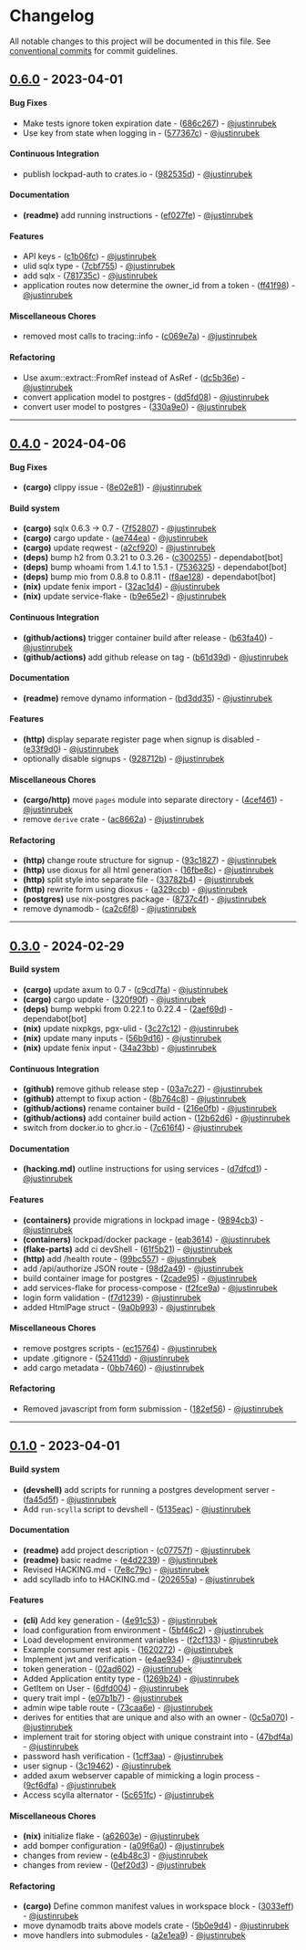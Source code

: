# Changelog
All notable changes to this project will be documented in this file. See [conventional commits](https://www.conventionalcommits.org/) for commit guidelines.

## [0.6.0](https://github.com/justinrubek/lockpad/compare/0.1.0..0.2.0) - 2023-04-01
#### Bug Fixes
- Make tests ignore token expiration date - ([686c267](https://github.com/justinrubek/lockpad/commit/686c267f39500021994def304995f41dfbb2a3c4)) - [@justinrubek](https://github.com/justinrubek)
- Use key from state when logging in - ([577367c](https://github.com/justinrubek/lockpad/commit/577367c62a1ed9dd2cfb28a60906721a0ed24e2f)) - [@justinrubek](https://github.com/justinrubek)
#### Continuous Integration
- publish lockpad-auth to crates.io - ([982535d](https://github.com/justinrubek/lockpad/commit/982535d1093f2ffcf6c8cf2962459bbd7fde9f07)) - [@justinrubek](https://github.com/justinrubek)
#### Documentation
- **(readme)** add running instructions - ([ef027fe](https://github.com/justinrubek/lockpad/commit/ef027fe3e7078a038ab7cda520c8c17e238e60cf)) - [@justinrubek](https://github.com/justinrubek)
#### Features
- API keys - ([c1b06fc](https://github.com/justinrubek/lockpad/commit/c1b06fc2b4fe1d58f16cc9a6f2f50df1d4d90275)) - [@justinrubek](https://github.com/justinrubek)
- ulid sqlx type - ([7cbf755](https://github.com/justinrubek/lockpad/commit/7cbf7552030129e9fb0fdef1c90b672d3ec45193)) - [@justinrubek](https://github.com/justinrubek)
- add sqlx - ([781735c](https://github.com/justinrubek/lockpad/commit/781735c24e91c82a94ea3f0687e78719d630e0f1)) - [@justinrubek](https://github.com/justinrubek)
- application routes now determine the owner_id from a token - ([ff41f98](https://github.com/justinrubek/lockpad/commit/ff41f98f907f128b86d73a8fc37d3ab4e71b2d70)) - [@justinrubek](https://github.com/justinrubek)
#### Miscellaneous Chores
- removed most calls to tracing::info - ([c069e7a](https://github.com/justinrubek/lockpad/commit/c069e7a15bb7f7651f645e4014b611d9f3531486)) - [@justinrubek](https://github.com/justinrubek)
#### Refactoring
- Use axum::extract::FromRef instead of AsRef - ([dc5b36e](https://github.com/justinrubek/lockpad/commit/dc5b36ef3198cada2177bc0b920b96a543bed945)) - [@justinrubek](https://github.com/justinrubek)
- convert application model to postgres - ([dd5fd08](https://github.com/justinrubek/lockpad/commit/dd5fd08322889ed633f7fee61007e920b512769b)) - [@justinrubek](https://github.com/justinrubek)
- convert user model to postgres - ([330a9e0](https://github.com/justinrubek/lockpad/commit/330a9e0e83cd34d0021688221ce2a0e83aec2981)) - [@justinrubek](https://github.com/justinrubek)

- - -
## [0.4.0](https://github.com/justinrubek/lockpad/compare/0.3.0..0.4.0) - 2024-04-06
#### Bug Fixes
- **(cargo)** clippy issue - ([8e02e81](https://github.com/justinrubek/lockpad/commit/8e02e819ffbfb97e5f7551c9540e7b29244015fe)) - [@justinrubek](https://github.com/justinrubek)
#### Build system
- **(cargo)** sqlx 0.6.3 -> 0.7 - ([7f52807](https://github.com/justinrubek/lockpad/commit/7f52807fb62f14a69f85ea34256381550a9b7863)) - [@justinrubek](https://github.com/justinrubek)
- **(cargo)** cargo update - ([ae744ea](https://github.com/justinrubek/lockpad/commit/ae744ea8bad3bcdadfd2257b65ab2cefd6f3a8eb)) - [@justinrubek](https://github.com/justinrubek)
- **(cargo)** update reqwest - ([a2cf920](https://github.com/justinrubek/lockpad/commit/a2cf920510ef417869252b02f61ef0ce850fa5f0)) - [@justinrubek](https://github.com/justinrubek)
- **(deps)** bump h2 from 0.3.21 to 0.3.26 - ([c300255](https://github.com/justinrubek/lockpad/commit/c300255cb318448dc4ae0298fd29dccc7d9bde77)) - dependabot[bot]
- **(deps)** bump whoami from 1.4.1 to 1.5.1 - ([7536325](https://github.com/justinrubek/lockpad/commit/75363255c2f6b6cbfd6e4a352244a39c9bc4f64f)) - dependabot[bot]
- **(deps)** bump mio from 0.8.8 to 0.8.11 - ([f8ae128](https://github.com/justinrubek/lockpad/commit/f8ae1286f3f17f98839a3437df46d58c8f868bcb)) - dependabot[bot]
- **(nix)** update fenix import - ([32ac1d4](https://github.com/justinrubek/lockpad/commit/32ac1d49287b59aeb38b3085127cf40f7fadbc22)) - [@justinrubek](https://github.com/justinrubek)
- **(nix)** update service-flake - ([b9e65e2](https://github.com/justinrubek/lockpad/commit/b9e65e26bb3626f46b70625416cad4584f1e76c6)) - [@justinrubek](https://github.com/justinrubek)
#### Continuous Integration
- **(github/actions)** trigger container build after release - ([b63fa40](https://github.com/justinrubek/lockpad/commit/b63fa40db30e033a5a444c981a729a44ea29ab69)) - [@justinrubek](https://github.com/justinrubek)
- **(github/actions)** add github release on tag - ([b61d39d](https://github.com/justinrubek/lockpad/commit/b61d39d4dccb5ba1a7cf2f124097a778cf278bdf)) - [@justinrubek](https://github.com/justinrubek)
#### Documentation
- **(readme)** remove dynamo information - ([bd3dd35](https://github.com/justinrubek/lockpad/commit/bd3dd355943758c92b5817724a3d4f25f14dd611)) - [@justinrubek](https://github.com/justinrubek)
#### Features
- **(http)** display separate register page when signup is disabled - ([e33f9d0](https://github.com/justinrubek/lockpad/commit/e33f9d027f4e174fac3d13d0e4c566c8d6a89c69)) - [@justinrubek](https://github.com/justinrubek)
- optionally disable signups - ([928712b](https://github.com/justinrubek/lockpad/commit/928712bfc7e0543ed885689f55a8089f86a79e07)) - [@justinrubek](https://github.com/justinrubek)
#### Miscellaneous Chores
- **(cargo/http)** move `pages` module into separate directory - ([4cef461](https://github.com/justinrubek/lockpad/commit/4cef4614b9da893f04e6c913b2a1092d92f65fb6)) - [@justinrubek](https://github.com/justinrubek)
- remove `derive` crate - ([ac8662a](https://github.com/justinrubek/lockpad/commit/ac8662ae614b979f473f1d7db0e1ed60b5f7062d)) - [@justinrubek](https://github.com/justinrubek)
#### Refactoring
- **(http)** change route structure for signup - ([93c1827](https://github.com/justinrubek/lockpad/commit/93c1827441facb8c7e9a3e16140217f3e5a488df)) - [@justinrubek](https://github.com/justinrubek)
- **(http)** use dioxus for all html generation - ([16fbe8c](https://github.com/justinrubek/lockpad/commit/16fbe8c089a5152c68651fc532d52a10f7ac7cc6)) - [@justinrubek](https://github.com/justinrubek)
- **(http)** split style into separate file - ([33782b4](https://github.com/justinrubek/lockpad/commit/33782b434714b8fdc438d2ec49fe0fd1efbf12c4)) - [@justinrubek](https://github.com/justinrubek)
- **(http)** rewrite form using dioxus - ([a329ccb](https://github.com/justinrubek/lockpad/commit/a329ccb3998d65fc66ca5494781c143a45c3c998)) - [@justinrubek](https://github.com/justinrubek)
- **(postgres)** use nix-postgres package - ([8737c4f](https://github.com/justinrubek/lockpad/commit/8737c4f7576502f073d7f25e9fe6eda8a51dc3c7)) - [@justinrubek](https://github.com/justinrubek)
- remove dynamodb - ([ca2c6f8](https://github.com/justinrubek/lockpad/commit/ca2c6f889869dbf5a1a7e7db754d8ae0166e72a0)) - [@justinrubek](https://github.com/justinrubek)

- - -

## [0.3.0](https://github.com/justinrubek/lockpad/compare/0.2.0..0.3.0) - 2024-02-29
#### Build system
- **(cargo)** update axum to 0.7 - ([c9cd7fa](https://github.com/justinrubek/lockpad/commit/c9cd7fa3d9f03b707a092cd061f7d430aa5e52e5)) - [@justinrubek](https://github.com/justinrubek)
- **(cargo)** cargo update - ([320f90f](https://github.com/justinrubek/lockpad/commit/320f90f342a23dc67d44939b6f805003d1ee1c6f)) - [@justinrubek](https://github.com/justinrubek)
- **(deps)** bump webpki from 0.22.1 to 0.22.4 - ([2aef69d](https://github.com/justinrubek/lockpad/commit/2aef69db1bc82ab9c2ad2943c5bd235e7c7930a9)) - dependabot[bot]
- **(nix)** update nixpkgs, pgx-ulid - ([3c27c12](https://github.com/justinrubek/lockpad/commit/3c27c12cb773a7d3d6ec13ba1d9397b83eda42bb)) - [@justinrubek](https://github.com/justinrubek)
- **(nix)** update many inputs - ([56b9d16](https://github.com/justinrubek/lockpad/commit/56b9d1694c7e0c7e0cbab5b1b2d7aa3a511a97f3)) - [@justinrubek](https://github.com/justinrubek)
- **(nix)** update fenix input - ([34a23bb](https://github.com/justinrubek/lockpad/commit/34a23bb65aecdf46fa337b59f06d9c91ee7d9841)) - [@justinrubek](https://github.com/justinrubek)
#### Continuous Integration
- **(github)** remove github release step - ([03a7c27](https://github.com/justinrubek/lockpad/commit/03a7c2774ee87a72d31cf0b2dbc7113c18d6ff33)) - [@justinrubek](https://github.com/justinrubek)
- **(github)** attempt to fixup action - ([8b764c8](https://github.com/justinrubek/lockpad/commit/8b764c8ca7988f2015ef541a00ac7714b74e0a73)) - [@justinrubek](https://github.com/justinrubek)
- **(github/actions)** rename container build - ([216e0fb](https://github.com/justinrubek/lockpad/commit/216e0fbbbbc2465973cec975638b46f56907e310)) - [@justinrubek](https://github.com/justinrubek)
- **(github/actions)** add container build action - ([12b62d6](https://github.com/justinrubek/lockpad/commit/12b62d61f0068043ca466e1773d945624e2e8bc1)) - [@justinrubek](https://github.com/justinrubek)
- switch from docker.io to ghcr.io - ([7c616f4](https://github.com/justinrubek/lockpad/commit/7c616f47cd7bbef564c6b034516f247199084fb1)) - [@justinrubek](https://github.com/justinrubek)
#### Documentation
- **(hacking.md)** outline instructions for using services - ([d7dfcd1](https://github.com/justinrubek/lockpad/commit/d7dfcd18d41b891f159fa8707fafd697b68b2c41)) - [@justinrubek](https://github.com/justinrubek)
#### Features
- **(containers)** provide migrations in lockpad image - ([9894cb3](https://github.com/justinrubek/lockpad/commit/9894cb3c643c7b183f234143b8c22f22a1e76629)) - [@justinrubek](https://github.com/justinrubek)
- **(containers)** lockpad/docker package - ([eab3614](https://github.com/justinrubek/lockpad/commit/eab3614ce092ee4fa325a129759240147a56a974)) - [@justinrubek](https://github.com/justinrubek)
- **(flake-parts)** add ci devShell - ([61f5b21](https://github.com/justinrubek/lockpad/commit/61f5b21830144f6f7c1030180fe25e7fad1b051c)) - [@justinrubek](https://github.com/justinrubek)
- **(http)** add /health route - ([99bc557](https://github.com/justinrubek/lockpad/commit/99bc557310580451b57b0de2a2272a1035edbe57)) - [@justinrubek](https://github.com/justinrubek)
- add /api/authorize JSON route - ([98d2a49](https://github.com/justinrubek/lockpad/commit/98d2a49e2b3f6833281ac2b76c2230d03e535c4b)) - [@justinrubek](https://github.com/justinrubek)
- build container image for postgres - ([2cade95](https://github.com/justinrubek/lockpad/commit/2cade95b05fe35e2e8c6acd802b394948e8fbdf4)) - [@justinrubek](https://github.com/justinrubek)
- add services-flake for process-compose - ([f2fce9a](https://github.com/justinrubek/lockpad/commit/f2fce9aa24b3e1600cd4d1335ae34369d095340c)) - [@justinrubek](https://github.com/justinrubek)
- login form validation - ([f7d1239](https://github.com/justinrubek/lockpad/commit/f7d123905031208085b3b01193efc6b415d3237c)) - [@justinrubek](https://github.com/justinrubek)
- added HtmlPage struct - ([9a0b993](https://github.com/justinrubek/lockpad/commit/9a0b99399f61760472e6e007b18e1c48983462c6)) - [@justinrubek](https://github.com/justinrubek)
#### Miscellaneous Chores
- remove postgres scripts - ([ec15764](https://github.com/justinrubek/lockpad/commit/ec157641315f6730ee5cbacccee6d5d206e32a7f)) - [@justinrubek](https://github.com/justinrubek)
- update .gitignore - ([52411dd](https://github.com/justinrubek/lockpad/commit/52411dd160fe4de0cdb57182f64ad161765ed371)) - [@justinrubek](https://github.com/justinrubek)
- add cargo metadata - ([0bb7460](https://github.com/justinrubek/lockpad/commit/0bb7460d2d01f32a6b4d8dff5f14dccc95354ee3)) - [@justinrubek](https://github.com/justinrubek)
#### Refactoring
- Removed javascript from form submission - ([182ef56](https://github.com/justinrubek/lockpad/commit/182ef5685048a8a559f493e385af91e681c65fc3)) - [@justinrubek](https://github.com/justinrubek)

- - -


## [0.1.0](https://github.com/justinrubek/lockpad/compare/5507daafaef71a2a89bf33a33277782eacfa1c97..0.1.0) - 2023-04-01
#### Build system
- **(devshell)** add scripts for running a postgres development server - ([fa45d5f](https://github.com/justinrubek/lockpad/commit/fa45d5fb5aab98318a7b04ef40f5534ad449df5c)) - [@justinrubek](https://github.com/justinrubek)
- Add `run-scylla` script to devshell - ([5135eac](https://github.com/justinrubek/lockpad/commit/5135eacf2e4379df42e2a293242c50e629d52048)) - [@justinrubek](https://github.com/justinrubek)
#### Documentation
- **(readme)** add project description - ([c07757f](https://github.com/justinrubek/lockpad/commit/c07757ff678f95a4f4fbc3229aa60e48328199ee)) - [@justinrubek](https://github.com/justinrubek)
- **(readme)** basic readme - ([e4d2239](https://github.com/justinrubek/lockpad/commit/e4d2239dfa04e6851e2949a110b99e48e989adc2)) - [@justinrubek](https://github.com/justinrubek)
- Revised HACKING.md - ([7e8c79c](https://github.com/justinrubek/lockpad/commit/7e8c79c66982052b9690b0ef8117ae7b042cdfec)) - [@justinrubek](https://github.com/justinrubek)
- add scylladb info to HACKING.md - ([202655a](https://github.com/justinrubek/lockpad/commit/202655a5d13b8af1257f8c47a025e7f5d4322f85)) - [@justinrubek](https://github.com/justinrubek)
#### Features
- **(cli)** Add key generation - ([4e91c53](https://github.com/justinrubek/lockpad/commit/4e91c537f38e10fe495032b24aad1736265b92b5)) - [@justinrubek](https://github.com/justinrubek)
- load configuration from environment - ([5bf46c2](https://github.com/justinrubek/lockpad/commit/5bf46c253f27971bf6d026e807c77f5aea11e652)) - [@justinrubek](https://github.com/justinrubek)
- Load development environment variables - ([f2cf133](https://github.com/justinrubek/lockpad/commit/f2cf133e42ab81573aab8af9bae848159d51540a)) - [@justinrubek](https://github.com/justinrubek)
- Example consumer rest apis - ([1620272](https://github.com/justinrubek/lockpad/commit/1620272d42c2d1becea381f6836881a69f83f8a0)) - [@justinrubek](https://github.com/justinrubek)
- Implement jwt and verification - ([e4ae934](https://github.com/justinrubek/lockpad/commit/e4ae93495f552719968f549c0f13600abeee1b06)) - [@justinrubek](https://github.com/justinrubek)
- token generation - ([02ad602](https://github.com/justinrubek/lockpad/commit/02ad602196b1004a6e6b170a6a88e2e254725c68)) - [@justinrubek](https://github.com/justinrubek)
- Added Application entity type - ([1269b24](https://github.com/justinrubek/lockpad/commit/1269b24ed31b95764a669e57dd09a545730abaca)) - [@justinrubek](https://github.com/justinrubek)
- GetItem on User - ([6dfd004](https://github.com/justinrubek/lockpad/commit/6dfd004d504dadb8b277d8c381bb7dba1ee584a3)) - [@justinrubek](https://github.com/justinrubek)
- query trait impl - ([e07b1b7](https://github.com/justinrubek/lockpad/commit/e07b1b74df3b4f3cbe8a63216230226ff6841431)) - [@justinrubek](https://github.com/justinrubek)
- admin wipe table route - ([73caa6e](https://github.com/justinrubek/lockpad/commit/73caa6e5887a542a4269a6df9c45c59b5e9c743d)) - [@justinrubek](https://github.com/justinrubek)
- derives for entities that are unique and also with an owner - ([0c5a070](https://github.com/justinrubek/lockpad/commit/0c5a070232ce47162639a0131469c52597682c96)) - [@justinrubek](https://github.com/justinrubek)
- implement trait for storing object with unique constraint into - ([47bdf4a](https://github.com/justinrubek/lockpad/commit/47bdf4a28777bef89390552a11658408afad7595)) - [@justinrubek](https://github.com/justinrubek)
- password hash verification - ([1cff3aa](https://github.com/justinrubek/lockpad/commit/1cff3aa41fb6a807d41521e8f23654f99166a680)) - [@justinrubek](https://github.com/justinrubek)
- user signup - ([3c19462](https://github.com/justinrubek/lockpad/commit/3c19462f9e5ea273c92427c8d4111a2c6362f557)) - [@justinrubek](https://github.com/justinrubek)
- added axum webserver capable of mimicking a login process - ([9cf6dfa](https://github.com/justinrubek/lockpad/commit/9cf6dfa5d1d3031792db1604ba4f8403b0c91751)) - [@justinrubek](https://github.com/justinrubek)
- Access scylla alternator - ([5c651fc](https://github.com/justinrubek/lockpad/commit/5c651fc24c2c754675679c41310656e446e594a4)) - [@justinrubek](https://github.com/justinrubek)
#### Miscellaneous Chores
- **(nix)** initialize flake - ([a62603e](https://github.com/justinrubek/lockpad/commit/a62603e2e7dd7ba7bab9aaf9250967c67fbb63af)) - [@justinrubek](https://github.com/justinrubek)
- add bomper configuration - ([a09f6a0](https://github.com/justinrubek/lockpad/commit/a09f6a0f43538b64cb26b47c10cd6d34cdc2f15e)) - [@justinrubek](https://github.com/justinrubek)
- changes from review - ([e4b48c3](https://github.com/justinrubek/lockpad/commit/e4b48c36f2c9f249bbdacda38a1bc1702b1a9059)) - [@justinrubek](https://github.com/justinrubek)
- changes from review - ([0ef20d3](https://github.com/justinrubek/lockpad/commit/0ef20d340dacab4871842584dbc3a1520d543563)) - [@justinrubek](https://github.com/justinrubek)
#### Refactoring
- **(cargo)** Define common manifest values in workspace block - ([3033eff](https://github.com/justinrubek/lockpad/commit/3033eff399886298063e1e350f5eb5913fcd6452)) - [@justinrubek](https://github.com/justinrubek)
- move dynamodb traits above models crate - ([5b0e9d4](https://github.com/justinrubek/lockpad/commit/5b0e9d4ef0d2fbc0aed0bfde6436f9e31ab61231)) - [@justinrubek](https://github.com/justinrubek)
- move handlers into submodules - ([a2e1ea9](https://github.com/justinrubek/lockpad/commit/a2e1ea9cbfba4e25c845b19377a8c139d35f6f74)) - [@justinrubek](https://github.com/justinrubek)


